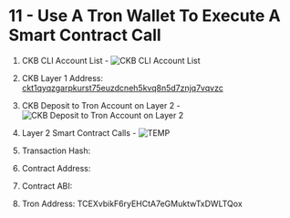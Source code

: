# 11 - Use A Tron Wallet To Execute A Smart Contract Call

1. CKB CLI Account List - ![CKB CLI Account List](./ckb-cli-account-list.png)

2. CKB Layer 1 Address: [ckt1qyqzgarpkurst75euzdcneh5kvq8n5d7znjq7vqvzc](https://explorer.nervos.org/aggron/address/ckt1qyqzgarpkurst75euzdcneh5kvq8n5d7znjq7vqvzc)

3. CKB Deposit to Tron Account on Layer 2 - ![CKB Deposit to Tron Account on Layer 2](./)

4. Layer 2 Smart Contract Calls - ![TEMP](./)

5. Transaction Hash:

6. Contract Address:

7. Contract ABI:

1. Tron Address: TCEXvbikF6ryEHCtA7eGMuktwTxDWLTQox
